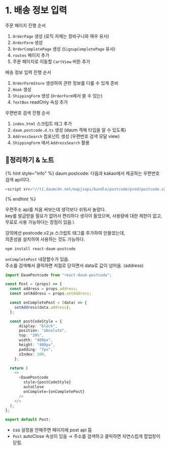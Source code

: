 # 1. 배송 정보 입력

주문 페이지 진행 순서

1. `OrderPage` 생성 (로직 자체는 장바구니와 매우 유사)
2. `OrderForm` 생성
3. `OrderCompletePage` 생성 (`SignupCompletePage` 유사)
4. `routes` 페이지 추가
5. 주문 페이지로 이동할 `CartView` 버튼 추가

배송 정보 입력 진행 순서

1. `OrderFormStore` 생성하여 관련 정보를 다룰 수 있게 준비
2. `Hook` 생성
3. `ShippingForm` 생성 (`OrderForm`에서 쓸 수 있는)
4. `TextBox` readOnly 속성 추가

우편번호 검색 진행 순서

1. `index.html` 스크립트 태그 추가
2. `daum.postcode.d.ts` 생성 (daum 객체 타입을 알 수 있도록)
3. `AddressSearch` 컴포넌트 생성 (우편번호 검색 모달 view)
4. `ShippingForm` 에서 `AddressSearch` 활용

## 📍정리하기 & 노트

{% hint style="info" %}
daum.postcode: 다음과 kakao에서 제공하는 우편번호 검색 api이다.

```js
<script src="//t1.daumcdn.net/mapjsapi/bundle/postcode/prod/postcode.v2.js" />
```
{% endhint %}

우편주소 api를 처음 써보는데 생각보다 쉬워서 놀랐다.\
key를 발급받을 필요가 없어서 편리하다 생각이 들었으며, 사용량에 대한 제한이 없고, 무료로 사용 가능하다는 장점이 있음.\\

강의에선 postcode.v2.js 스크립트 태그를 추가하여 만들었는데,\
의존성을 설치하여 사용하는 것도 가능하다.

```bash
npm install react-daum-postcode
```

`onCompletePost` 내장함수가 있음.\
주소를 검색해서 클릭하면 저절로 닫히면서 data로 값이 넘어옴. (address)

```ts
import DaumPostcode from "react-daum-postcode";

const Post = (props) => {
  const address = props.address;
  const setAddress = props.setAddress;

  const onCompletePost = (data) => {
    setAddress(data.address);
  };

  const postCodeStyle = {
      display: "block",
      position: "absolute",
      top: "20%",
      width: "400px",
      height: "400px",
      padding: "7px",
      zIndex: 100, 
    };

  return (
    <>  
      <DaumPostcode
        style={postCodeStyle}
        autoClose
        onComplete={onCompletePost}
      />
    </>
  );
};

export default Post;
```

* css 설정을 안해주면 페이지에 post api 뜸
* `Post` autoClose 속성이 있음 → 주소를 검색하고 클릭하면 자연스럽게 팝업창이 닫힘.
